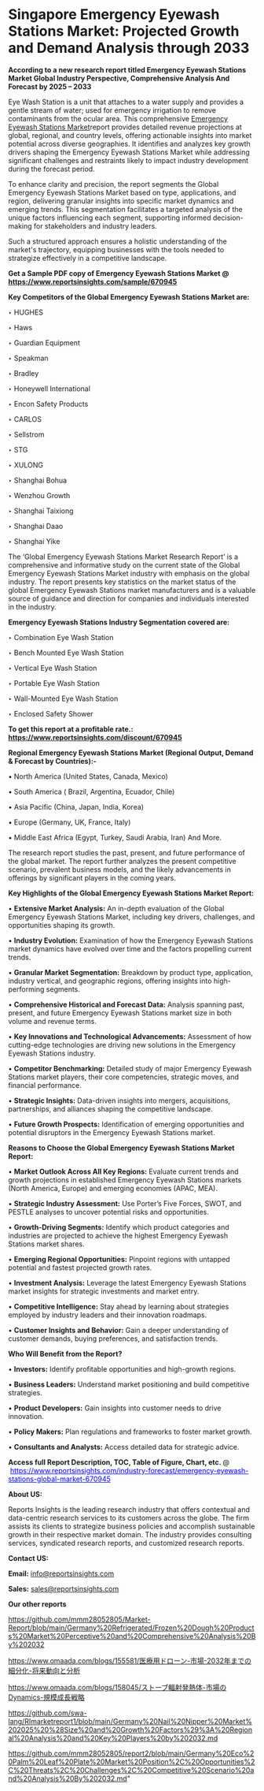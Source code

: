 # Singapore Emergency Eyewash Stations Market: Projected Growth and Demand Analysis through 2033

<strong>According to a new research report titled Emergency Eyewash Stations Market Global Industry Perspective, Comprehensive Analysis And Forecast by 2025 – 2033</strong>

Eye Wash Station is a unit that attaches to a water supply and provides a gentle stream of water; used for emergency irrigation to remove contaminants from the ocular area. This comprehensive <a href=https://www.reportsinsights.com/sample/670945>Emergency Eyewash Stations Market</a>report provides detailed revenue projections at global, regional, and country levels, offering actionable insights into market potential across diverse geographies. It identifies and analyzes key growth drivers shaping the Emergency Eyewash Stations Market while addressing significant challenges and restraints likely to impact industry development during the forecast period.

To enhance clarity and precision, the report segments the Global Emergency Eyewash Stations Market based on type, applications, and region, delivering granular insights into specific market dynamics and emerging trends. This segmentation facilitates a targeted analysis of the unique factors influencing each segment, supporting informed decision-making for stakeholders and industry leaders.

Such a structured approach ensures a holistic understanding of the market's trajectory, equipping businesses with the tools needed to strategize effectively in a competitive landscape.

<strong>Get a Sample PDF copy of Emergency Eyewash Stations Market </strong><strong>@<a href=https://www.reportsinsights.com/sample/670945 style=color:#0000ff;> https://www.reportsinsights.com/sample/670945</a></strong></font>

<strong>Key Competitors of the Global Emergency Eyewash Stations Market are:</strong>

‣ HUGHES

‣ Haws

‣ Guardian Equipment

‣ Speakman

‣ Bradley

‣ Honeywell International

‣ Encon Safety Products

‣ CARLOS

‣ Sellstrom

‣ STG

‣ XULONG

‣ Shanghai Bohua

‣ Wenzhou Growth

‣ Shanghai Taixiong

‣ Shanghai Daao

‣ Shanghai Yike

The ‘Global Emergency Eyewash Stations Market Research Report’ is a comprehensive and informative study on the current state of the Global Emergency Eyewash Stations Market industry with emphasis on the global industry. The report presents key statistics on the market status of the global Emergency Eyewash Stations market manufacturers and is a valuable source of guidance and direction for companies and individuals interested in the industry.

<strong>Emergency Eyewash Stations Industry Segmentation covered are:</strong>

‣ Combination Eye Wash Station

‣ Bench Mounted Eye Wash Station

‣ Vertical Eye Wash Station

‣ Portable Eye Wash Station

‣ Wall-Mounted Eye Wash Station

‣ Enclosed Safety Shower

<strong>To get this report at a profitable rate.: <a href=https://www.reportsinsights.com/discount/670945 style=color:#0000ff;>https://www.reportsinsights.com/discount/670945</a></strong></font>

<strong>Regional Emergency Eyewash Stations Market (Regional Output, Demand &amp; Forecast by Countries):-</strong>

• North America (United States, Canada, Mexico)

• South America ( Brazil, Argentina, Ecuador, Chile)

• Asia Pacific (China, Japan, India, Korea)

• Europe (Germany, UK, France, Italy)

• Middle East Africa (Egypt, Turkey, Saudi Arabia, Iran) And More.

The research report studies the past, present, and future performance of the global market. The report further analyzes the present competitive scenario, prevalent business models, and the likely advancements in offerings by significant players in the coming years.

<strong>Key Highlights of the Global Emergency Eyewash Stations Market Report:</strong>

• <strong>Extensive Market Analysis:</strong> An in-depth evaluation of the Global Emergency Eyewash Stations Market, including key drivers, challenges, and opportunities shaping its growth.

• <strong>Industry Evolution:</strong> Examination of how the Emergency Eyewash Stations market dynamics have evolved over time and the factors propelling current trends.

• <strong>Granular Market Segmentation:</strong> Breakdown by product type, application, industry vertical, and geographic regions, offering insights into high-performing segments.

• <strong>Comprehensive Historical and Forecast Data:</strong> Analysis spanning past, present, and future Emergency Eyewash Stations market size in both volume and revenue terms.

• <strong>Key Innovations and Technological Advancements:</strong> Assessment of how cutting-edge technologies are driving new solutions in the Emergency Eyewash Stations industry.

• <strong>Competitor Benchmarking:</strong> Detailed study of major Emergency Eyewash Stations market players, their core competencies, strategic moves, and financial performance.

• <strong>Strategic Insights:</strong> Data-driven insights into mergers, acquisitions, partnerships, and alliances shaping the competitive landscape.

• <strong>Future Growth Prospects:</strong> Identification of emerging opportunities and potential disruptors in the Emergency Eyewash Stations market.

<strong>Reasons to Choose the Global Emergency Eyewash Stations Market Report:</strong>

• <strong>Market Outlook Across All Key Regions:</strong> Evaluate current trends and growth projections in established Emergency Eyewash Stations markets (North America, Europe) and emerging economies (APAC, MEA).

• <strong>Strategic Industry Assessment:</strong> Use Porter’s Five Forces, SWOT, and PESTLE analyses to uncover potential risks and opportunities.

• <strong>Growth-Driving Segments:</strong> Identify which product categories and industries are projected to achieve the highest Emergency Eyewash Stations market shares.

• <strong>Emerging Regional Opportunities:</strong> Pinpoint regions with untapped potential and fastest projected growth rates.

• <strong>Investment Analysis:</strong> Leverage the latest Emergency Eyewash Stations market insights for strategic investments and market entry.

• <strong>Competitive Intelligence:</strong> Stay ahead by learning about strategies employed by industry leaders and their innovation roadmaps.

• <strong>Customer Insights and Behavior:</strong> Gain a deeper understanding of customer demands, buying preferences, and satisfaction trends.

<strong>Who Will Benefit from the Report?</strong>

• <strong>Investors:</strong> Identify profitable opportunities and high-growth regions.

• <strong>Business Leaders:</strong> Understand market positioning and build competitive strategies.

• <strong>Product Developers:</strong> Gain insights into customer needs to drive innovation.

• <strong>Policy Makers:</strong> Plan regulations and frameworks to foster market growth.

• <strong>Consultants and Analysts:</strong> Access detailed data for strategic advice.
</ul>
<strong>Access full Report Description, TOC, Table of Figure, Chart, etc. </strong>@  <a href=https://www.reportsinsights.com/industry-forecast/emergency-eyewash-stations-global-market-670945 style=color:#0000ff;>https://www.reportsinsights.com/industry-forecast/emergency-eyewash-stations-global-market-670945</a></font>

<strong><strong>About US</strong>:</strong>

Reports Insights is the leading research industry that offers contextual and data-centric research services to its customers across the globe. The firm assists its clients to strategize business policies and accomplish sustainable growth in their respective market domain. The industry provides consulting services, syndicated research reports, and customized research reports.

<strong>Contact US:</strong>

<p class=""""><b>Email:</b> <a href=mailto:info@reportsinsights.com>info@reportsinsights.com</a></p>
<p class=""""><b>Sales:</b> <a href=mailto:sales@reportsinsights.com>sales@reportsinsights.com</a></p>

<strong>Our other reports</strong>

<a href=https://github.com/mmm28052805/Market-Report/blob/main/Germany%20Refrigerated/Frozen%20Dough%20Products%20Market%20Perceptive%20and%20Comprehensive%20Analysis%20By%202032>https://github.com/mmm28052805/Market-Report/blob/main/Germany%20Refrigerated/Frozen%20Dough%20Products%20Market%20Perceptive%20and%20Comprehensive%20Analysis%20By%202032</a>

<a href=https://www.omaada.com/blogs/155581/医療用ドローン-市場-2032年までの細分化-将来動向と分析>https://www.omaada.com/blogs/155581/医療用ドローン-市場-2032年までの細分化-将来動向と分析</a>

<a href=https://www.omaada.com/blogs/158045/ストーブ輻射発熱体-市場のDynamics-規模成長戦略>https://www.omaada.com/blogs/158045/ストーブ輻射発熱体-市場のDynamics-規模成長戦略</a>

<a href=https://github.com/swa-lang/RImarketreport1/blob/main/Germany%20Nail%20Nipper%20Market%202025%20%28Size%20and%20Growth%20Factors%29%3A%20Regional%20Analysis%20and%20Key%20Players%20by%202032.md>https://github.com/swa-lang/RImarketreport1/blob/main/Germany%20Nail%20Nipper%20Market%202025%20%28Size%20and%20Growth%20Factors%29%3A%20Regional%20Analysis%20and%20Key%20Players%20by%202032.md</a>

<a href=https://github.com/mmm28052805/report2/blob/main/Germany%20Eco%20Palm%20Leaf%20Plate%20Market%20Position%2C%20Opportunities%2C%20Threats%2C%20Challenges%2C%20Competitive%20Scenario%20and%20Analysis%20By%202032.md>https://github.com/mmm28052805/report2/blob/main/Germany%20Eco%20Palm%20Leaf%20Plate%20Market%20Position%2C%20Opportunities%2C%20Threats%2C%20Challenges%2C%20Competitive%20Scenario%20and%20Analysis%20By%202032.md</a>"
